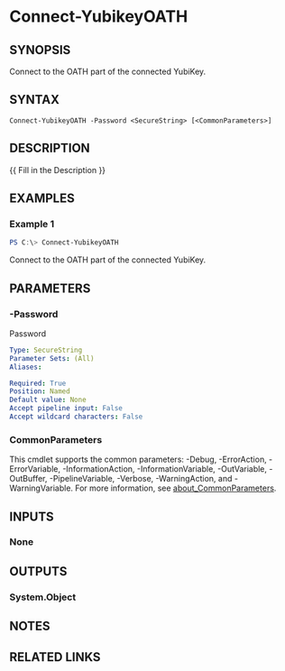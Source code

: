 ﻿---
external help file: powershellYK.dll-Help.xml
Module Name: powershellYK
online version:
schema: 2.0.0
---

# Connect-YubikeyOATH

## SYNOPSIS
Connect to the OATH part of the connected YubiKey.

## SYNTAX

```
Connect-YubikeyOATH -Password <SecureString> [<CommonParameters>]
```

## DESCRIPTION
{{ Fill in the Description }}

## EXAMPLES

### Example 1
```powershell
PS C:\> Connect-YubikeyOATH
```

Connect to the OATH part of the connected YubiKey.

## PARAMETERS

### -Password
Password

```yaml
Type: SecureString
Parameter Sets: (All)
Aliases:

Required: True
Position: Named
Default value: None
Accept pipeline input: False
Accept wildcard characters: False
```

### CommonParameters
This cmdlet supports the common parameters: -Debug, -ErrorAction, -ErrorVariable, -InformationAction, -InformationVariable, -OutVariable, -OutBuffer, -PipelineVariable, -Verbose, -WarningAction, and -WarningVariable. For more information, see [about_CommonParameters](http://go.microsoft.com/fwlink/?LinkID=113216).

## INPUTS

### None

## OUTPUTS

### System.Object
## NOTES

## RELATED LINKS
